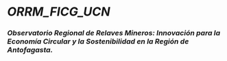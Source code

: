 # _ORRM_FICG_UCN_

### _Observatorio Regional de Relaves Mineros: Innovación para la Economía Circular y la Sostenibilidad en la Región de Antofagasta._
